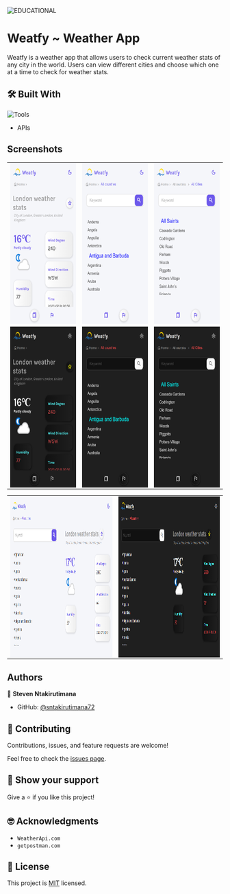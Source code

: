 ![EDUCATIONAL](https://img.shields.io/badge/EDUCATIONAL-o)


# Weatfy ~ Weather App

Weatfy is a weather app that allows users to check current weather stats of any city in the world. Users can view different cities and choose which one at a time to check for weather stats.


## 🛠️ Built With

![Tools](https://skillicons.dev/icons?i=html,js,git,github)

- APIs

## Screenshots

<table>
  <tr>
    <td>
      <img src="./docs/screenshots/Home~light.png" align="center" height="375" />
    </td>
    <td>
      <img src="./docs/screenshots/Countries-light.png" align="center" height="375" />
    </td>
    <td>
      <img src="./docs/screenshots/Cities~light.png" align="center" height="375" />
    </td>
  </tr>
  <tr>
    <td>
      <img src="./docs/screenshots/Home~dark.png" align="center" height="375" />
    </td>
    <td>
      <img src="./docs/screenshots/Countries-dark.png" align="center" height="375" />
    </td>
    <td>
      <img src="./docs/screenshots/Cities~dark.png" align="center" height="375" />
    </td>
  </tr>
</table>
<table>
  <tr>
    <td>
      <img src="./docs/screenshots/desktop-light.png" align="center" height="375" />
    </td>
    <td>
      <img src="./docs/screenshots/desktop~dark.png" align="center" height="375" />
    </td>
  </tr>
</table>


## Authors

👤 **Steven Ntakirutimana**

- GitHub: [@sntakirutimana72](https://github.com/sntakirutimana72)


## 🤝 Contributing

Contributions, issues, and feature requests are welcome!

Feel free to check the [issues page](../../issues/).

## 🫶 Show your support

Give a ⭐️ if you like this project!

## 🤓 Acknowledgments

- `WeatherApi.com`
- `getpostman.com`

## 📝 License

This project is [MIT](./LICENSE) licensed.
